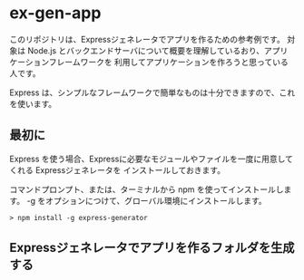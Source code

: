 # ex-gen-app

このリポジトリは、Expressジェネレータでアプリを作るための参考例です。
対象は Node.js とバックエンドサーバについて概要を理解しているおり、アプリケーションフレームワークを
利用してアプリケーションを作ろうと思っている人です。

Express は、シンプルなフレームワークで簡単なものは十分できますので、これを使います。

## 最初に
Express を使う場合、Expressに必要なモジュールやファイルを一度に用意してくれる Expressジェネレータを
インストールしておきます。

コマンドプロンプト、または、ターミナルから npm を使ってインストールします。
-g をオプションにつけて、グローバル環境にインストールします。

`> npm install -g express-generator`

## Expressジェネレータでアプリを作るフォルダを生成する
